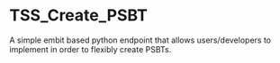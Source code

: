 # TSS_Create_PSBT
A simple embit based python endpoint that allows users/developers to implement in order to flexibly create PSBTs.
